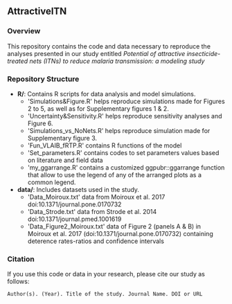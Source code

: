 
## AttractiveITN

<!-- badges: start -->
<!-- badges: end -->
### Overview
This repository contains the code and data necessary to reproduce the analyses presented in our study entitled
_Potential of attractive insecticide-treated nets (ITNs) to reduce malaria transmission: a modeling study_

### Repository Structure

- **R/**: Contains R scripts for data analysis and model simulations.
    - 'Simulations&Figure.R' helps reproduce simulations made for Figures 2 to 5, as well as for Supplementary figures 1 & 2.
    - 'Uncertainty&Sensitivity.R' helps reproduce sensitivity analyses and Figure 6.
    - 'Simulations_vs_NoNets.R' helps reproduce simulation made for Supplementary figure 3.
    - 'Fun_VLAIB_fRTP.R' contains R functions of the model
    - 'Set_parameters.R' contains codes to set parameters values based on literature and field data 
    - 'my_ggarrange.R' contains a customized ggpubr::ggarrange function that allow to use the legend of any of the arranged plots as a common legend.
- **data/**: Includes datasets used in the study.
    - 'Data_Moiroux.txt' data from Moiroux et al. 2017 doi:10.1371/journal.pone.0170732
    - 'Data_Strode.txt' data from Strode et al. 2014 doi:10.1371/journal.pmed.1001619
    - 'Data_Figure2_Moiroux.txt' data of Figure 2 (panels A & B) in Moiroux et al. 2017 (doi:10.1371/journal.pone.0170732) containing deterence rates-ratios and confidence intervals

### Citation

If you use this code or data in your research, please cite our study as follows:

```
Author(s). (Year). Title of the study. Journal Name. DOI or URL
```